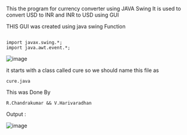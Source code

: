 This the program for currency converter using JAVA Swing 
It is used to convert USD to INR and INR to USD  using GUI 

THIS GUI was created using java swing Function 

```

import javax.swing.*;
import java.awt.event.*;

```
![image](https://user-images.githubusercontent.com/61575072/143179848-7f00a885-3f65-46b7-9d3d-9560269a7be0.png)


it starts with a class called cure so we should name this file as

```
cure.java 
```
This was Done By  
```
R.Chandrakumar && V.Harivaradhan
```

Output :

![image](https://user-images.githubusercontent.com/61575072/143179689-013edba7-0b37-4491-adcd-c7976851c7c7.png)
